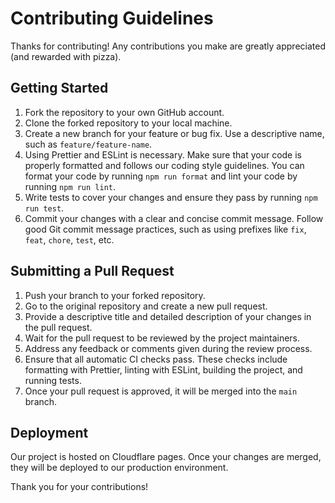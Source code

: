 # Contributing Guidelines

Thanks for contributing! Any contributions you make are greatly appreciated (and rewarded with pizza).

## Getting Started

1. Fork the repository to your own GitHub account.
2. Clone the forked repository to your local machine.
3. Create a new branch for your feature or bug fix. Use a descriptive name, such as `feature/feature-name`.
4. Using Prettier and ESLint is necessary. Make sure that your code is properly formatted and follows our coding style guidelines. You can format your code by running `npm run format` and lint your code by running `npm run lint`.
5. Write tests to cover your changes and ensure they pass by running `npm run test`.
6. Commit your changes with a clear and concise commit message. Follow good Git commit message practices, such as using prefixes like `fix`, `feat`, `chore`, `test`, etc.

## Submitting a Pull Request

1. Push your branch to your forked repository.
2. Go to the original repository and create a new pull request.
3. Provide a descriptive title and detailed description of your changes in the pull request.
4. Wait for the pull request to be reviewed by the project maintainers.
5. Address any feedback or comments given during the review process.
6. Ensure that all automatic CI checks pass. These checks include formatting with Prettier, linting with ESLint, building the project, and running tests.
7. Once your pull request is approved, it will be merged into the `main` branch.

## Deployment

Our project is hosted on Cloudflare pages. Once your changes are merged, they will be deployed to our production environment.

Thank you for your contributions!
